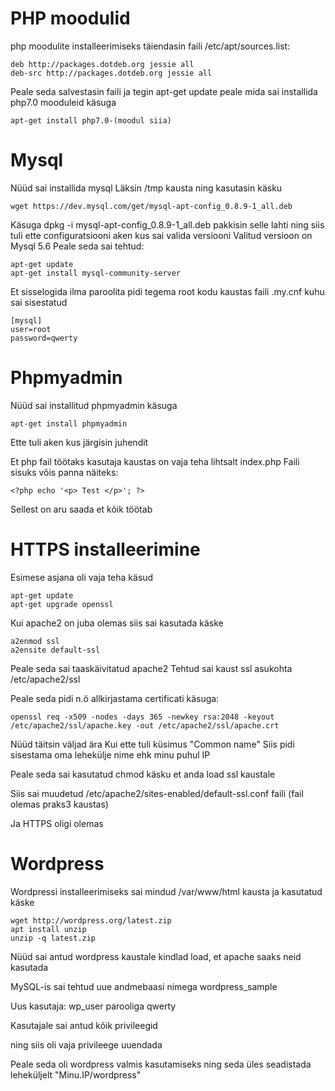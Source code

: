 # PHP moodulid
php moodulite installeerimiseks täiendasin faili /etc/apt/sources.list:
```
deb http://packages.dotdeb.org jessie all
deb-src http://packages.dotdeb.org jessie all
```
Peale seda salvestasin faili ja tegin apt-get update peale mida sai installida
php7.0 mooduleid käsuga
```
apt-get install php7.0-(moodul siia)
```
# Mysql

Nüüd sai installida mysql
Läksin /tmp kausta ning kasutasin käsku
```
wget https://dev.mysql.com/get/mysql-apt-config_0.8.9-1_all.deb
```
Käsuga dpkg -i mysql-apt-config_0.8.9-1_all.deb pakkisin selle lahti ning siis tuli
ette configuratsiooni aken kus sai valida versiooni
Valitud versioon on Mysql 5.6
Peale seda sai tehtud:
```
apt-get update
apt-get install mysql-community-server
```

Et sisselogida ilma paroolita pidi tegema root kodu kaustas faili
.my.cnf kuhu sai sisestatud
```
[mysql]
user=root
password=qwerty
```
# Phpmyadmin

Nüüd sai installitud phpmyadmin käsuga
```
apt-get install phpmyadmin
```
Ette tuli aken kus järgisin juhendit

Et php fail töötaks kasutaja kaustas on vaja teha lihtsalt index.php
Faili sisuks võis panna näiteks:
```
<?php echo '<p> Test </p>'; ?>
```

Sellest on aru saada et kõik töötab


# HTTPS installeerimine

Esimese asjana oli vaja teha käsud
```
apt-get update
apt-get upgrade openssl
```
Kui apache2 on juba olemas siis sai kasutada käske
```
a2enmod ssl
a2ensite default-ssl
```
Peale seda sai taaskäivitatud apache2
Tehtud sai kaust ssl asukohta /etc/apache2/ssl

Peale seda pidi n.ö allkirjastama certificati käsuga:
```
openssl req -x509 -nodes -days 365 -newkey rsa:2048 -keyout /etc/apache2/ssl/apache.key -out /etc/apache2/ssl/apache.crt
```
Nüüd täitsin väljad ära
Kui ette tuli küsimus "Common name"
Siis pidi sisestama oma lehekülje nime ehk minu puhul IP

Peale seda sai kasutatud chmod käsku et anda load ssl kaustale

Siis sai muudetud /etc/apache2/sites-enabled/default-ssl.conf faili (fail olemas praks3 kaustas)

Ja HTTPS oligi olemas

# Wordpress
Wordpressi installeerimiseks sai mindud /var/www/html kausta ja kasutatud käske
```
wget http://wordpress.org/latest.zip
apt install unzip
unzip -q latest.zip
```
Nüüd sai antud wordpress kaustale kindlad load, et apache saaks neid kasutada

MySQL-is sai tehtud uue andmebaasi nimega wordpress_sample

Uus kasutaja: wp_user parooliga qwerty

Kasutajale sai antud kõik privileegid

ning siis oli vaja privileege uuendada

Peale seda oli wordpress valmis kasutamiseks ning seda üles seadistada leheküljelt "Minu.IP/wordpress"

